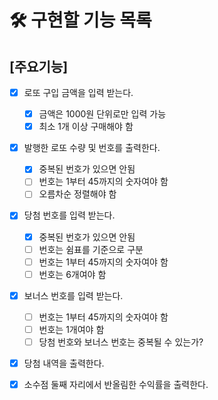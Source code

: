 # 🛠️ 구현할 기능 목록

## [주요기능]

- [x] 로또 구입 금액을 입력 받는다.

  - [x] 금액은 1000원 단위로만 입력 가능
  - [x] 최소 1개 이상 구매해야 함

- [x] 발행한 로또 수량 및 번호를 출력한다.

  - [x] 중복된 번호가 있으면 안됨
  - [ ] 번호는 1부터 45까지의 숫자여야 함
  - [ ] 오름차순 정렬해야 함

- [x] 당첨 번호를 입력 받는다.

  - [x] 중복된 번호가 있으면 안됨
  - [ ] 번호는 쉼표를 기준으로 구분
  - [ ] 번호는 1부터 45까지의 숫자여야 함
  - [ ] 번호는 6개여야 함

- [x] 보너스 번호를 입력 받는다.

  - [ ] 번호는 1부터 45까지의 숫자여야 함
  - [ ] 번호는 1개여야 함
  - [ ] 당첨 번호와 보너스 번호는 중복될 수 있는가?

- [x] 당첨 내역을 출력한다.

- [x] 소수점 둘째 자리에서 반올림한 수익률을 출력한다.
